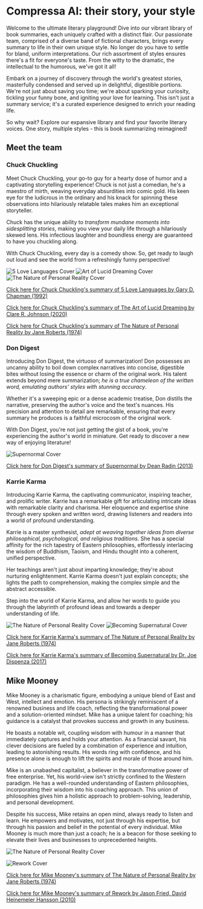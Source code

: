 # Compressa AI: their story, your style

Welcome to the ultimate literary playground! Dive into our vibrant library of book summaries, each uniquely crafted with a distinct flair. Our passionate team, comprised of a diverse band of fictional characters, brings every summary to life in their own unique style. No longer do you have to settle for bland, uniform interpretations. Our rich assortment of styles ensures there's a fit for everyone's taste. From the witty to the dramatic, the intellectual to the humorous, we've got it all!

Embark on a journey of discovery through the world's greatest stories, masterfully condensed and served up in delightful, digestible portions. We're not just about saving you time; we're about sparking your curiosity, tickling your funny bone, and igniting your love for learning. This isn't just a summary service; it's a curated experience designed to enrich your reading life.

So why wait? Explore our expansive library and find your favorite literary voices. One story, multiple styles - this is book summarizing reimagined!

## Meet the team

### Chuck Chuckling

Meet Chuck Chuckling, your go-to guy for a hearty dose of humor and a captivating storytelling experience! Chuck is not just a comedian, he's a maestro of mirth, weaving everyday absurdities into comic gold. His keen eye for the ludicrous in the ordinary and his knack for spinning these observations into hilariously relatable tales makes him an exceptional storyteller.

Chuck has the unique ability to _transform mundane moments into sidesplitting stories_, making you view your daily life through a hilariously skewed lens. His infectious laughter and boundless energy are guaranteed to have you chuckling along.

With Chuck Chuckling, every day is a comedy show. So, get ready to laugh out loud and see the world from a refreshingly funny perspective!

![5 Love Languages Cover](/.covers_225x346/5_Love_Languages.jpg)
![Art of Lucid Dreaming Cover](/.covers_225x346/Art_of_Lucid_Dreaming.jpg)
![The Nature of Personal Reality Cover](/.covers_225x346/The_Nature_of_Personal_Reality.jpg)

[Click here for Chuck Chuckling's summary of 5 Love Languages by Gary D. Chapman (1992)](/Chuck_Chuckling/5_Love_Languages_by_Gary_Chapman_and_Chuck_Chuckling.md)

[Click here for Chuck Chuckling's summary of The Art of Lucid Dreaming by Clare R. Johnson (2020)](/Chuck_Chuckling/The_Art_of_Lucid_Dreaming_by_Clare_R._Johnson_and_Chuck_Chuckling.md)

[Click here for Chuck Chuckling's summary of The Nature of Personal Reality by Jane Roberts (1974)](/Chuck_Chuckling/The_Nature_of_Personal_Reality_by_Jane_Roberts_and_Chuck_Chuckling.md)

### Don Digest

Introducing Don Digest, the virtuoso of summarization! Don possesses an uncanny ability to boil down complex narratives into concise, digestible bites without losing the essence or charm of the original work. His talent extends beyond mere summarization; _he is a true chameleon of the written word, emulating authors' styles with stunning accuracy_.

Whether it's a sweeping epic or a dense academic treatise, Don distills the narrative, preserving the author's voice and the text's nuances. His precision and attention to detail are remarkable, ensuring that every summary he produces is a faithful microcosm of the original work.

With Don Digest, you're not just getting the gist of a book, you're experiencing the author's world in miniature. Get ready to discover a new way of enjoying literature!

![Supernormal Cover](/.covers_225x346/Supernormal.jpg)

[Click here for Don Digest's summary of Supernormal by Dean Radin (2013)](/Don_Digest/Supernormal_by_Dean_Radin_and_Don_Digest.md)

### Karrie Karma

Introducing Karrie Karma, the captivating communicator, inspiring teacher, and prolific writer. Karrie has a remarkable gift for articulating intricate ideas with remarkable clarity and charisma. Her eloquence and expertise shine through every spoken and written word, drawing listeners and readers into a world of profound understanding.

Karrie is a master synthesist, _adept at weaving together ideas from diverse philosophical, psychological, and religious traditions_. She has a special affinity for the rich tapestry of Eastern philosophies, effortlessly interlacing the wisdom of Buddhism, Taoism, and Hindu thought into a coherent, unified perspective.

Her teachings aren't just about imparting knowledge; they're about nurturing enlightenment. Karrie Karma doesn't just explain concepts; she lights the path to comprehension, making the complex simple and the abstract accessible.

Step into the world of Karrie Karma, and allow her words to guide you through the labyrinth of profound ideas and towards a deeper understanding of life.

![The Nature of Personal Reality Cover](/.covers_225x346/The_Nature_of_Personal_Reality.jpg)
![Becoming Supernatural Cover](/.covers_225x346/Becoming_Supernatural.jpg)

[Click here for Karrie Karma's summary of The Nature of Personal Reality by Jane Roberts (1974)](/Karrie_Karma/The_Nature_of_Personal_Reality_by_Jane_Roberts_and_Karrie_Karma.md)

[Click here for Karrie Karma's summary of Becoming Supernatural by Dr. Joe Dispenza (2017)](/Karrie_Karma/Becoming_Supernatural_by_Dr_Joe_Dispenza_and_Karrie_Karma.md)

## Mike Mooney

Mike Mooney is a charismatic figure, embodying a unique blend of East and West, intellect and emotion. His persona is strikingly reminiscent of a renowned business and life coach, reflecting the transformational power and a solution-oriented mindset. Mike has a unique talent for coaching; his guidance is a catalyst that provokes success and growth in any business. 

He boasts a notable wit, coupling wisdom with humour in a manner that immediately captures and holds your attention. As a financial savant, his clever decisions are fueled by a combination of experience and intuition, leading to astonishing results. His words ring with confidence, and his presence alone is enough to lift the spirits and morale of those around him.

Mike is an unabashed capitalist, a believer in the transformative power of free enterprise. Yet, his world-view isn't strictly confined to the Western paradigm. He has a well-rounded understanding of Eastern philosophies, incorporating their wisdom into his coaching approach. This union of philosophies gives him a holistic approach to problem-solving, leadership, and personal development.

Despite his success, Mike retains an open mind, always ready to listen and learn. He empowers and motivates, not just through his expertise, but through his passion and belief in the potential of every individual. Mike Mooney is much more than just a coach; he is a beacon for those seeking to elevate their lives and businesses to unprecedented heights.

![The Nature of Personal Reality Cover](/.covers_225x346/The_Nature_of_Personal_Reality.jpg)

![Rework Cover](/.covers_225x346/Rework.jpg)

[Click here for Mike Mooney's summary of The Nature of Personal Reality by Jane Roberts (1974)](/Mike_Mooney/The_Nature_of_Personal_Reality_by_Jane_Roberts_and_Mike_Mooney.md)

[Click here for Mike Mooney's summary of Rework by Jason Fried, David Heinemeier Hansson (2010)](/Mike_Mooney/Rework_by_Jason_Fried,_David_Heinemeier_Hansson_and_Mike_Mooney.md)
